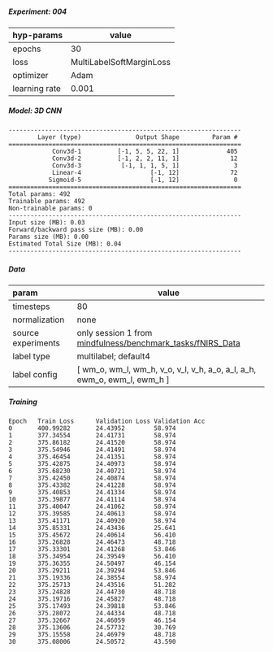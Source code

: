 ##### Experiment: 004


| hyp-params    | value                    |
| :------------ | ------------------------ |
| epochs        | 30                       |
| loss          | MultiLabelSoftMarginLoss |
| optimizer     | Adam                     |
| learning rate | 0.001                    |

##### Model: 3D CNN

```
----------------------------------------------------------------
        Layer (type)               Output Shape         Param #
================================================================
            Conv3d-1          [-1, 5, 5, 22, 1]             405
            Conv3d-2          [-1, 2, 2, 11, 1]              12
            Conv3d-3           [-1, 1, 1, 5, 1]               3
            Linear-4                   [-1, 12]              72
           Sigmoid-5                   [-1, 12]               0
================================================================
Total params: 492
Trainable params: 492
Non-trainable params: 0
----------------------------------------------------------------
Input size (MB): 0.03
Forward/backward pass size (MB): 0.00
Params size (MB): 0.00
Estimated Total Size (MB): 0.04
----------------------------------------------------------------
```

##### Data

| param              | value                                                        |
| :----------------- | ------------------------------------------------------------ |
| timesteps          | 80                                                           |
| normalization      | none                                                         |
| source experiments | only session 1 from [mindfulness/benchmark_tasks/fNIRS_Data](https://github.com/lmhirshf/mindfulness/tree/master/benchmark_tasks/data/fNIRS_Data) |
| label type         | multilabel; default4                                         |
| label config       | [ wm_o, wm_l, wm_h, v_o, v_l, v_h, a_o, a_l, a_h, ewm_o, ewm_l, ewm_h ] |

##### Training

```
Epoch   Train Loss      Validation Loss Validation Acc
0       400.99282       24.43952        58.974
1       377.34554       24.41731        58.974
2       375.86182       24.41520        58.974
3       375.54946       24.41491        58.974
4       375.46454       24.41351        58.974
5       375.42875       24.40973        58.974
6       375.68230       24.40721        58.974
7       375.42450       24.40874        58.974
8       375.43382       24.41228        58.974
9       375.40853       24.41334        58.974
10      375.39877       24.41114        58.974
11      375.40047       24.41062        58.974
12      375.39585       24.40613        58.974
13      375.41171       24.40920        58.974
14      375.85331       24.43436        25.641
15      375.45672       24.40614        56.410
16      375.26828       24.46473        48.718
17      375.33301       24.41268        53.846
18      375.34954       24.39549        56.410
19      375.36355       24.50497        46.154
20      375.29211       24.39294        53.846
21      375.19336       24.38554        58.974
22      375.25713       24.43516        51.282
23      375.24828       24.44730        48.718
24      375.19716       24.45827        48.718
25      375.17493       24.39818        53.846
26      375.28072       24.44334        48.718
27      375.32667       24.46059        46.154
28      375.13606       24.57732        30.769
29      375.15558       24.46979        48.718
30      375.08006       24.50572        43.590
```
